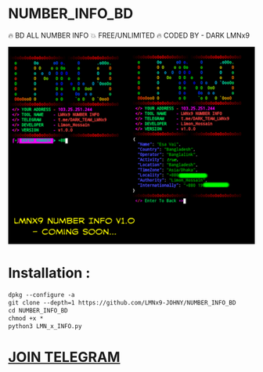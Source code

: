 # NUMBER_INFO_BD
🔥 BD ALL NUMBER INFO 💥 FREE/UNLIMITED 🔥 CODED BY - DARK LMNx9

![](https://github.com/LMNx9-JOHNY/NUMBER_INFO_BD/blob/main/Number_info_review.png)

# Installation :
    dpkg --configure -a
    git clone --depth=1 https://github.com/LMNx9-JOHNY/NUMBER_INFO_BD
    cd NUMBER_INFO_BD
    chmod +x *
    python3 LMN_x_INFO.py


#  [JOIN TELEGRAM](https://t.me/DARK_TEAM_LMNx9)
